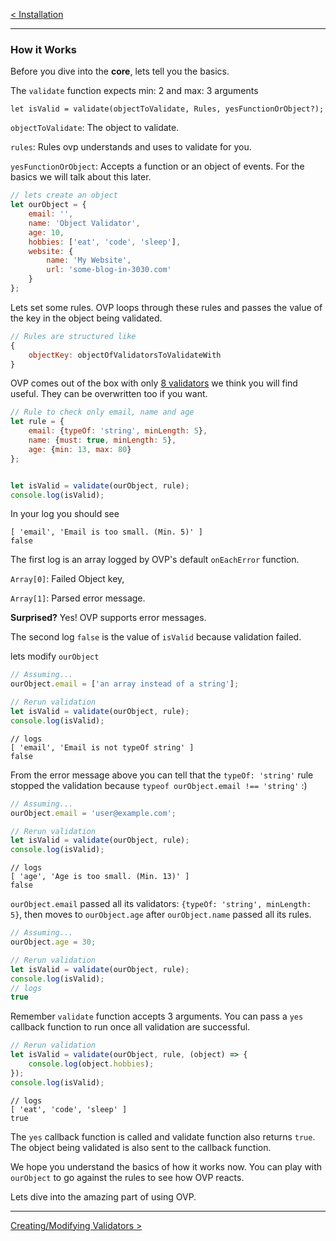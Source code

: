 [< Installation](installation.md)

-----

### How it Works
Before you dive into the **core**, lets tell you the basics.

The `validate` function expects min: 2 and max: 3 arguments

```
let isValid = validate(objectToValidate, Rules, yesFunctionOrObject?);
```

`objectToValidate`: The object to validate.

`rules`: Rules ovp understands and uses to validate for you.

`yesFunctionOrObject`: Accepts a function or an object of events. 
For the basics we will talk about this later.

```javascript
// lets create an object
let ourObject = {
    email: '',
    name: 'Object Validator',
    age: 10,
    hobbies: ['eat', 'code', 'sleep'],
    website: {
        name: 'My Website',
        url: 'some-blog-in-3030.com'
    }
};
```

Lets set some rules.
OVP loops through these rules and passes the value of the key in the object being validated.

```javascript
// Rules are structured like
{
    objectKey: objectOfValidatorsToValidateWith
}
```

OVP comes out of the box with only [8 validators](rules/index.md) we think you will find useful. They can be overwritten too if you want.

```javascript
// Rule to check only email, name and age
let rule = {
    email: {typeOf: 'string', minLength: 5},
    name: {must: true, minLength: 5},
    age: {min: 13, max: 80}
};


let isValid = validate(ourObject, rule);
console.log(isValid);
```

In your log you should see
```
[ 'email', 'Email is too small. (Min. 5)' ]
false
```

The first log is an array logged by OVP's default `onEachError` function. 

`Array[0]`: Failed Object key, 

`Array[1]`: Parsed error message.

**Surprised?** Yes! OVP supports error messages.

The second log `false` is the value of `isValid` because validation failed.

lets modify `ourObject`
```javascript
// Assuming...
ourObject.email = ['an array instead of a string'];

// Rerun validation
let isValid = validate(ourObject, rule);
console.log(isValid);
```
```
// logs
[ 'email', 'Email is not typeOf string' ]
false
```

From the error message above you can tell that the `typeOf: 'string'` rule stopped the validation because `typeof ourObject.email !== 'string'` :)
```javascript
// Assuming...
ourObject.email = 'user@example.com';

// Rerun validation
let isValid = validate(ourObject, rule);
console.log(isValid);
```
```
// logs
[ 'age', 'Age is too small. (Min. 13)' ]
false
```

`ourObject.email` passed all its validators: `{typeOf: 'string', minLength: 5}`, then moves to `ourObject.age` after `ourObject.name` passed all its rules.

```javascript
// Assuming...
ourObject.age = 30;

// Rerun validation
let isValid = validate(ourObject, rule);
console.log(isValid);
// logs
true
```

Remember `validate` function accepts 3 arguments.
You can pass a `yes` callback function to run once all validation are successful.

```javascript
// Rerun validation
let isValid = validate(ourObject, rule, (object) => {
    console.log(object.hobbies);
});
console.log(isValid);
```
```
// logs
[ 'eat', 'code', 'sleep' ]
true
```

The `yes` callback function is called and validate function also returns `true`.
The object being validated is also sent to the callback function.

We hope you understand the basics of how it works now.
You can play with `ourObject` to go against the rules to see how OVP reacts.

Lets dive into the amazing part of using OVP.

-----
[Creating/Modifying Validators >](validators.md)